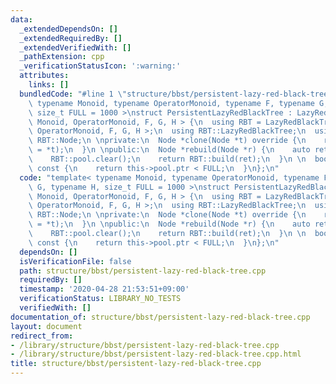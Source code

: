 ```yaml
---
data:
  _extendedDependsOn: []
  _extendedRequiredBy: []
  _extendedVerifiedWith: []
  _pathExtension: cpp
  _verificationStatusIcon: ':warning:'
  attributes:
    links: []
  bundledCode: "#line 1 \"structure/bbst/persistent-lazy-red-black-tree.cpp\"\ntemplate<\
    \ typename Monoid, typename OperatorMonoid, typename F, typename G, typename H,\
    \ size_t FULL = 1000 >\nstruct PersistentLazyRedBlackTree : LazyRedBlackTree<\
    \ Monoid, OperatorMonoid, F, G, H > {\n  using RBT = LazyRedBlackTree< Monoid,\
    \ OperatorMonoid, F, G, H >;\n  using RBT::LazyRedBlackTree;\n  using Node = typename\
    \ RBT::Node;\n \nprivate:\n  Node *clone(Node *t) override {\n    return &(*RBT::pool.alloc()\
    \ = *t);\n  }\n \npublic:\n  Node *rebuild(Node *r) {\n    auto ret = RBT::dump(r);\n\
    \    RBT::pool.clear();\n    return RBT::build(ret);\n  }\n \n  bool almost_full()\
    \ const {\n    return this->pool.ptr < FULL;\n  }\n};\n"
  code: "template< typename Monoid, typename OperatorMonoid, typename F, typename\
    \ G, typename H, size_t FULL = 1000 >\nstruct PersistentLazyRedBlackTree : LazyRedBlackTree<\
    \ Monoid, OperatorMonoid, F, G, H > {\n  using RBT = LazyRedBlackTree< Monoid,\
    \ OperatorMonoid, F, G, H >;\n  using RBT::LazyRedBlackTree;\n  using Node = typename\
    \ RBT::Node;\n \nprivate:\n  Node *clone(Node *t) override {\n    return &(*RBT::pool.alloc()\
    \ = *t);\n  }\n \npublic:\n  Node *rebuild(Node *r) {\n    auto ret = RBT::dump(r);\n\
    \    RBT::pool.clear();\n    return RBT::build(ret);\n  }\n \n  bool almost_full()\
    \ const {\n    return this->pool.ptr < FULL;\n  }\n};\n"
  dependsOn: []
  isVerificationFile: false
  path: structure/bbst/persistent-lazy-red-black-tree.cpp
  requiredBy: []
  timestamp: '2020-04-28 21:53:51+09:00'
  verificationStatus: LIBRARY_NO_TESTS
  verifiedWith: []
documentation_of: structure/bbst/persistent-lazy-red-black-tree.cpp
layout: document
redirect_from:
- /library/structure/bbst/persistent-lazy-red-black-tree.cpp
- /library/structure/bbst/persistent-lazy-red-black-tree.cpp.html
title: structure/bbst/persistent-lazy-red-black-tree.cpp
---
```

